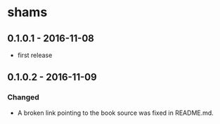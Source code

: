 # shams

## 0.1.0.1 - 2016-11-08
* first release

## 0.1.0.2 - 2016-11-09
### Changed
* A broken link pointing to the book source was fixed in README.md.
